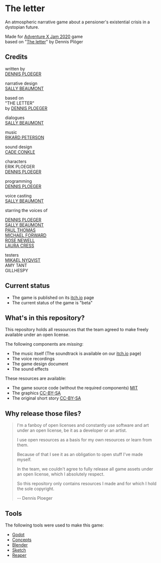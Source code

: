 # The letter

An atmospheric narrative game about a pensioner's existential crisis in a dystopian future.

Made for [Adventure X Jam 2020](https://itch.io/jam/advxjam) game \
based on "[The letter](./design/shortstory/The%20Letter.pdf)" by Dennis Plöger 

## Credits

written by\
[DENNIS PLOEGER](https://dennis.dieploegers.de/artist)

narrative design\
[SALLY BEAUMONT](http://www.sallybeaumont.com)

based on\
\"THE LETTER\"\
by [DENNIS PLOEGER](https://dennis.dieploegers.de/artist)

dialogues\
[SALLY BEAUMONT](http://www.sallybeaumont.com/)

music\
[RIKARD
PETERSON](https://www.youtube.com/channel/UC5TfSQAcC5UEOf7s5lqX2eA)

sound design\
[CADE CONKLE](http://www.cade-conkle.com/)

characters\
ERIK PLOEGER\
[DENNIS PLOEGER](https://dennis.dieploegers.de/artist)

programming\
[DENNIS PLOEGER](https://dennis.dieploegers.de/artist)

voice casting\
[SALLY BEAUMONT](http://www.sallybeaumont.com/)

starring the voices of

[DENNIS PLOEGER](https://dennis.dieploegers.de/artist) \
[SALLY BEAUMONT](http://www.sallybeaumont.com/) \
[PAUL THOMAS](http://www.paul-thomas.net) \
[MICHAEL FORWARD](https://www.youtube.com/channel/UC9mCaGd69Q8dU0o01mzuQ4g) \
[ROSE NEWELL](http://www.englishroseberlin.com) \
[LAURA CRESS](https://www.twitch.tv/cressup)

testers\
[MIKAEL NYQVIST](http://mdna-games.com/) \
AMY TANT \
GILLHESPY

## Current status

* The game is published on its [itch.io](https://deepgames.itch.io/the-letter) page
* The current status of the game is "beta"

## What's in this repository?

This repository holds all ressources that the team agreed to make freely available
under an open license.

The following components are *missing*:

* The music itself (The soundtrack is available on our [itch.io](https://deepgames.itch.io/the-letter) page)
* The voice recordings
* The game design document
* The sound effects

These resources are available:

* The game source code (without the required components) [MIT](./MIT-LICENSE)
* The graphics [CC-BY-SA](./CC-LICENSE)
* The original short story [CC-BY-SA](./CC-LICENSE)

## Why release those files?

> I'm a fanboy of open licenses and constantly use software and art 
> under an open license, be it as a developer or an artist.
>
> I use open resources as a basis for my own resources or learn from them.
>
> Because of that I see it as an obligation to open stuff I've made myself.
>
> In the team, we couldn't agree to fully release all game assets under
> an open license, which I absolutely respect.
>
> So this repository only contains resources I made and for which I hold
> the sole copyright.
>
>-- Dennis Ploeger

## Tools

The following tools were used to make this game:

* [Godot](https://godotengine.org)
* [Concepts](https://concepts.app)
* [Blender](https://blender.org)
* [Sketch](https://www.sketch.com/)
* [Reaper](https://reaper.fm)
